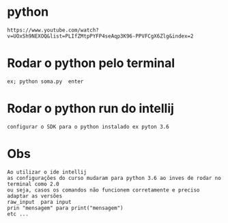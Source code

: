 # python
```
https://www.youtube.com/watch?v=UOxSh9NEXOQ&list=PLIfZMtpPYFP4seAqp3K96-PPVFCgX6Zlg&index=2
```

# Rodar o python pelo terminal
```
ex; python soma.py  enter
```

# Rodar o python run do intellij
```
configurar o SDK para o python instalado ex pyton 3.6
```

# Obs
```
Ao utilizar o ide intellij
as configurações do curso mudaram para python 3.6 ao inves de rodar no terminal como 2.0
ou seja, casos os comandos não funcionem corretamente e preciso adaptar as versões
raw_input  para input
prin "mensagem" para print("mensagem")
etc ...
```